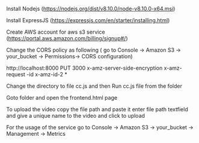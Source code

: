 Install Nodejs (https://nodejs.org/dist/v8.10.0/node-v8.10.0-x64.msi) 


Install ExpressJS (https://expressjs.com/en/starter/installing.html)


Create AWS account for aws s3 service (https://portal.aws.amazon.com/billing/signup#/)


Change the CORS policy as following ( go to Console → Amazon S3 → your_bucket → Permissions→ CORS configuration)

<?xml version="1.0" encoding="UTF-8"?>
<CORSConfiguration xmlns="http://s3.amazonaws.com/doc/2006-03-01/">
<CORSRule>
    <AllowedOrigin>http://localhost:8000</AllowedOrigin>
    <AllowedMethod>PUT</AllowedMethod>
    <MaxAgeSeconds>3000</MaxAgeSeconds>
    <ExposeHeader>x-amz-server-side-encryption</ExposeHeader>
    <ExposeHeader>x-amz-request
-id</ExposeHeader>
    <ExposeHeader>x-amz-id-2</ExposeHeader>
    <AllowedHeader>*</AllowedHeader>
</CORSRule>
</CORSConfiguration>


Change the directory to file cc.js and then Run cc.js file from the folder


Goto folder and open the frontend.html page


To upload the video copy the file path and paste it enter file path textfield and give a unique name to the video and click to upload


For the usage of the service go to Console → Amazon S3 → your_bucket → Management → Metrics
